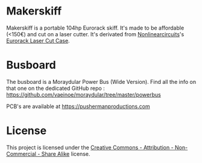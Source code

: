 # Makerskiff
Makerskiff is a portable 104hp Eurorack skiff. It's made to be affordable (<150€) and cut on a laser cutter.
It's derivated from <a href="http://nonlinearcircuits.com">Nonlinearcircuits</a>'s <a href="https://www.thingiverse.com/thing:1206319">Eurorack Laser Cut Case</a>.

# Busboard

The busboard is a Moraydular Power Bus (Wide Version). Find all the info on that one on the dedicated GitHub repo : https://github.com/vaeinoe/moraydular/tree/master/powerbus

PCB's are available at https://pushermanproductions.com 

# License
This project is licensed under the <a href="https://creativecommons.org/licenses/by-nc-sa/3.0/" target="_blank">Creative Commons - Attribution - Non-Commercial - Share Alike</a> license.
